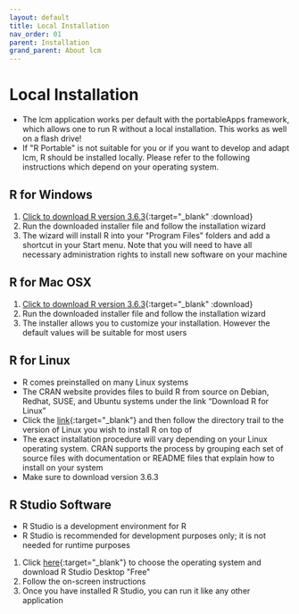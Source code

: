 ```yaml
---
layout: default
title: Local Installation
nav_order: 01
parent: Installation
grand_parent: About lcm
---
```


# Local Installation
- The lcm application works per default with the portableApps framework, which allows one to run R without a local installation. This works as well on a flash drive!
- If "R Portable" is not suitable for you or if you want to develop and adapt lcm, R should be installed locally. Please refer to the following instructions which depend on your operating system.

## R for Windows

1. [Click to download R version 3.6.3](https://cran.r-project.org/bin/windows/base/old/3.6.3/R-3.6.3-win.exe){:target="_blank" :download}
1. Run the downloaded installer file and follow the installation wizard
1. The wizard will install R into your "Program Files" folders and add a shortcut in your Start menu. Note that you will need to have all necessary administration rights to install new software on your machine

## R for Mac OSX
1. [Click to download R version 3.6.3](https://cran.r-project.org/bin/macosx/R-3.6.3.pkg){:target="_blank" :download}
1. Run the downloaded installer file and follow the installation wizard
1. The installer allows you to customize your installation. However the default values will be suitable for most users

## R for Linux
- R comes preinstalled on many Linux systems
- The CRAN website provides files to build R from source on Debian, Redhat, SUSE, and Ubuntu systems under the link “Download R for Linux”
- Click the [link](https://cran.r-project.org/bin/linux/){:target="_blank"} and then follow the directory trail to the version of Linux you wish to install R on top of
- The exact installation procedure will vary depending on your Linux operating system. CRAN supports the process by grouping each set of source files with documentation or README files that explain how to install on your system
- Make sure to download version 3.6.3

## R Studio Software
- R Studio is a development environment for R
- R Studio is recommended for development purposes only; it is not needed for runtime purposes

1. Click [here](https://rstudio.com/products/rstudio/download/){:target="_blank"} to choose the operating system and download R Studio Desktop "Free"
1. Follow the on-screen instructions
1. Once you have installed R Studio, you can run it like any other application

